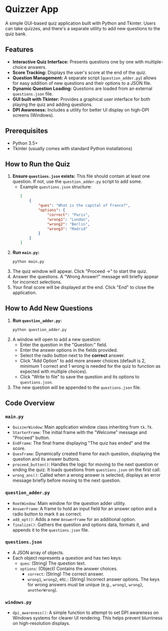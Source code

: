 # Quizzer App

A simple GUI-based quiz application built with Python and Tkinter. Users can take quizzes, and there's a separate utility to add new questions to the quiz bank.

## Features

* **Interactive Quiz Interface:** Presents questions one by one with multiple-choice answers.
* **Score Tracking:** Displays the user's score at the end of the quiz.
* **Question Management:** A separate script (`question_adder.py`) allows for easy addition of new questions and their options to a JSON file.
* **Dynamic Question Loading:** Questions are loaded from an external `questions.json` file.
* **GUI built with Tkinter:** Provides a graphical user interface for both playing the quiz and adding questions.
* **DPI Awareness:** Includes a utility for better UI display on high-DPI screens (Windows).


## Prerequisites

* Python 3.5+
* Tkinter (usually comes with standard Python installations)

## How to Run the Quiz

1.  **Ensure `questions.json` exists:** This file should contain at least one question. If not, use the `question_adder.py` script to add some.
    * Example `questions.json` structure:
        ```json
        [
            {
                "ques": "What is the capital of France?",
                "options": {
                    "correct": "Paris",
                    "wrong1": "London",
                    "wrong2": "Berlin",
                    "wrong3": "Madrid"
                }
            }
        ]
        ```
2.  **Run `main.py`:**
    ```bash
    python main.py
    ```
3.  The quiz window will appear. Click "Proceed ->" to start the quiz.
4.  Answer the questions. A "Wrong Answer!" message will briefly appear for incorrect selections.
5.  Your final score will be displayed at the end. Click "End" to close the application.

## How to Add New Questions

1.  **Run `question_adder.py`:**
    ```bash
    python question_adder.py
    ```
2.  A window will open to add a new question:
    * Enter the question in the "Question:" field.
    * Enter the answer options in the fields provided.
    * Select the radio button next to the **correct** answer.
    * Click "Add Option" to add more answer choices (default is 2, minimum 1 correct and 1 wrong is needed for the quiz to function as expected with multiple choices).
    * Click "Write to file" to save the question and its options to `questions.json`.
3.  The new question will be appended to the `questions.json` file.

## Code Overview

### `main.py`

* `QuizzerWindow`: Main application window class inheriting from `tk.Tk`.
* `StarterFrame`: The initial frame with the "Welcome" message and "Proceed" button.
* `EndFrame`: The final frame displaying "The quiz has ended" and the score.
* `QuesFrame`: Dynamically created frame for each question, displaying the question and its answer buttons.
* `proceed_button()`: Handles the logic for moving to the next question or ending the quiz. It loads questions from `questions.json` on the first call.
* `wrong_ans()`: Called when a wrong answer is selected, displays an error message briefly before moving to the next question.

### `question_adder.py`

* `RootWindow`: Main window for the question adder utility.
* `AnswerFrame`: A frame to hold an input field for an answer option and a radio button to mark it as correct.
* `add_opt()`: Adds a new `AnswerFrame` for an additional option.
* `finalize()`: Gathers the question and options data, formats it, and appends it to the `questions.json` file.

### `questions.json`

* A JSON array of objects.
* Each object represents a question and has two keys:
    * `ques`: (String) The question text.
    * `options`: (Object) Contains the answer choices.
        * `correct`: (String) The correct answer.
        * `wrong1`, `wrong2`, etc.: (String) Incorrect answer options. The keys for wrong answers must be unique (e.g., `wrong1`, `wrong2`, `anotherWrong`).

### `windows.py`

* `dpi_awareness()`: A simple function to attempt to set DPI awareness on Windows systems for clearer UI rendering. This helps prevent blurriness on high-resolution displays.
